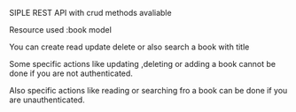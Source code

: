 SIPLE REST API with crud methods avaliable

Resource  used :book model

You can create read update delete or also search a book with title

Some specific actions like updating ,deleting or adding a book
cannot be done if you are not authenticated.


Also  specific actions like reading or searching fro a book
can be done if you are  unauthenticated.
